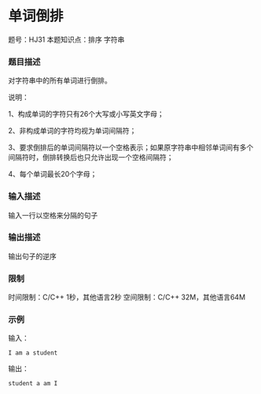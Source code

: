 # 单词倒排

题号：HJ31
本题知识点：排序 字符串

### 题目描述

对字符串中的所有单词进行倒排。

说明：

1、构成单词的字符只有26个大写或小写英文字母；

2、非构成单词的字符均视为单词间隔符；

3、要求倒排后的单词间隔符以一个空格表示；如果原字符串中相邻单词间有多个间隔符时，倒排转换后也只允许出现一个空格间隔符；

4、每个单词最长20个字母；

### 输入描述

输入一行以空格来分隔的句子

### 输出描述

输出句子的逆序

### 限制
时间限制：C/C++ 1秒，其他语言2秒 
空间限制：C/C++ 32M，其他语言64M

### 示例

输入：
```
I am a student
```

输出：
```
student a am I
```